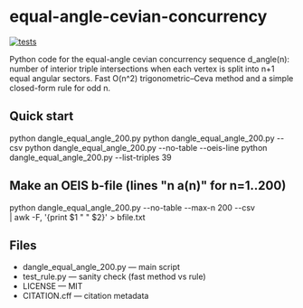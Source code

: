# equal-angle-cevian-concurrency
[![tests](https://github.com/Constakour/equal-angle-cevian-concurrency/actions/workflows/tests.yml/badge.svg)](https://github.com/Constakour/equal-angle-cevian-concurrency/actions/workflows/tests.yml)

Python code for the equal-angle cevian concurrency sequence d_angle(n):
number of interior triple intersections when each vertex is split into n+1
equal angular sectors. Fast O(n^2) trigonometric–Ceva method and a simple
closed-form rule for odd n.

## Quick start
python dangle_equal_angle_200.py
python dangle_equal_angle_200.py --csv
python dangle_equal_angle_200.py --no-table --oeis-line
python dangle_equal_angle_200.py --list-triples 39

## Make an OEIS b-file (lines "n a(n)" for n=1..200)
python dangle_equal_angle_200.py --no-table --max-n 200 --csv \
| awk -F, '{print $1 " " $2}' > bfile.txt

## Files
- dangle_equal_angle_200.py — main script
- test_rule.py — sanity check (fast method vs rule)
- LICENSE — MIT
- CITATION.cff — citation metadata
